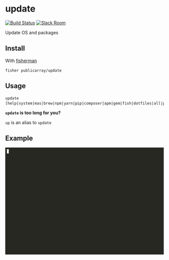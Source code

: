 # update

[![Build Status][travis-badge]][travis-link]
[![Slack Room][slack-badge]][slack-link]

Update OS and packages

## Install

With [fisherman]

```
fisher publicarray/update
```

## Usage

```fish
update [help|system|mas|brew|npm|yarn|pip|composer|apm|gem|fish|dotfiles|all|packages]
```

**`update` is too long for you?**

`up` is an alias to `update`

## Example

![demo](demo.gif)

[travis-link]: https://travis-ci.org/publicarray/update
[travis-badge]: https://img.shields.io/travis/publicarray/update.svg
[slack-link]: https://fisherman-wharf.herokuapp.com
[slack-badge]: https://fisherman-wharf.herokuapp.com/badge.svg
[fisherman]: https://github.com/fisherman/fisherman

